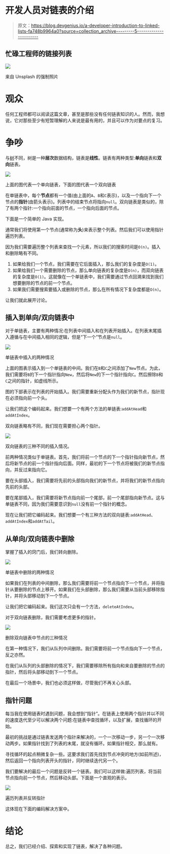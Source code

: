 # 开发人员对链表的介绍

> 原文：<https://blog.devgenius.io/a-developer-introduction-to-linked-lists-fa748b9964a0?source=collection_archive---------5----------------------->

## 忙碌工程师的链接列表

![](img/b11d6d1aaefc82a4cb5719f0375c1cf1.png)

来自 Unsplash 的强制照片

# 观众

任何工程师都可以阅读这篇文章，甚至是那些没有任何链表知识的人。然而，我想说，它对那些至少有短暂理解的人来说是最有用的，并且可以作为对要点的复习。

# 争吵

与[树](https://jc1175.medium.com/a-developer-revision-of-trees-d2923087b58a)不同，树是一种**层次**数据结构，链表是**线性**。链表有两种类型:**单向**链表和**双向**链表。

![](img/251051c4bab2745d5c4fb17d7c9e8fa3.png)

上面的图代表一个单向链表，下面的图代表一个双向链表

在单链表中，每个**节点**都有一个值(由上面的`A`、`B`和`C`表示)，以及一个指向下一个节点的**指针**(由箭头表示)。列表中的结束节点将指向`null`。双向链表是类似的，除了有两个指针:一个指向前面的节点，一个指向后面的节点。

下面是一个简单的 Java 实现。

通常我们将使用第一个节点(通常称为**头**)来表示整个列表。然后我们可以使用指针遍历列表。

因为我们需要遍历整个列表来查找一个元素，所以我们的搜索时间是`O(n)`。插入和删除略有不同。

1.  如果给我们一个节点，我们需要在它后面插入，那么我们的复杂度是`O(1)`。
2.  如果给我们一个需要删除的节点，那么单向链表的复杂度是`O(n)`，而双向链表的复杂度是`O(1)`。这就像在一个单链表中，我们需要通过节点回溯来找到我们想要删除的节点的前一个节点。
3.  如果我们需要搜索要插入或删除的节点，那么在所有情况下复杂度都是`O(n)`。

让我们就此展开讨论。

## 插入到单向/双向链表中

对于单链表，主要有两种情况:在列表中间插入和在列表开始插入。在列表末尾插入遵循与在中间插入相同的逻辑，但是“下一个”节点是`null`。

![](img/0c0f9a8cf3ce384b05853f28cda36c9e.png)

单链表中插入的两种情况

上面的图表示插入到一个单链表的中间。我们在`B`和`C`之间添加了`New`节点。为此，我们需要将`B`的下一个指针指向`New`，然后将`New`的下一个指针指向`C`。然后擦除`B`和`C`之间的指针，如虚线所示。

图的下部表示在列表的开始插入。我们需要重新分配头作为我们的新节点，指针现在必须指向前一个头。

让我们把这个编码起来。我们想要一个有两个方法的单链表:`addAtHead`和`addAtIndex`。

双向链表略有不同，我们现在需要担心两个指针。

![](img/2f2c876ab617306d521a1eae9327c686.png)

双向链表的三种不同的插入情况。

前两种情况类似于单链表。首先，我们将前一个节点的下一个指针指向新节点，然后将新节点的前一个指针指向后面。同样，最初的下一个节点将被我们的新节点指向，并反过来指向它。

要在头部插入，我们需要将先前的头部指向我们的新节点，并将我们的新节点指向先前的头部。

要在尾部插入，我们需要将新节点指向前一个尾部，前一个尾部指向新节点。这与单链表不同，因为我们需要意识到`null`没有前一个指针的概念。

现在让我们把它编码起来。我们想要一个有三种方法的双向链表:`addAtHead`、`addAtIndex`和`addAtTail`。

## 从单向/双向链表中删除

掌握了插入的窍门后，我们转向删除。

![](img/e44558c16b4d7a7f5893bf3163c8e68f.png)

单链表中删除的两种情况

如果我们在列表的中间删除，那么我们需要将前一个节点指向下一个节点，并将指针从要删除的节点上移开。如果我们在头部删除，那么我们需要从当前头部移除指针，并将头部移动到下一个节点。

让我们把它编码起来。我们这次只会有一个方法，`deleteAtIndex`。

对于双向链表删除，我们需要考虑更多的指针。

![](img/dd669fd5369ecd63d60f0ef4d6f5cb2d.png)

删除双向链表中节点的三种情况

在第一种情况下，我们从队列中间删除。我们需要将前一个节点指向下一个节点，反之亦然。

在我们从队列的头部删除的情况下，我们需要移除所有指向和来自要删除的节点的指针，然后将头部移动到下一个节点。

在最后一个场景中，我们也必须这样做，尽管我们不再关心头部。

## 指针问题

每当我在使用链表时遇到问题，我会想到“指针”。在链表上使用两个指针并以不同的速度迭代至少可以解决两个问题:在链表中查找循环，以及扩展，查找循环的开始。

最初的挑战是通过链表发送两个指针来解决的，一个一次移动一步，另一个一次移动两步。如果指针找到了列表的末尾，就没有循环。如果指针相交，那么就有。

寻找循环的起点稍微复杂一些。这要求我们首先找到节点冲突的地方(如前所述)，然后返回一个指向列表开头的指针，同时继续迭代另一个。

我们要解决的最后一个问题是反转一个链表。我们可以这样做:遍历列表，将当前节点指向前一个节点，然后移动头部。下面是一个直观的表示。

![](img/441588ff799db1b69a8e26d4bcda4454.png)

遍历列表并反转指针

这体现在下面的编码解决方案中。

# 结论

总之，我们已经介绍、探索和实现了链表，解决了各种问题。